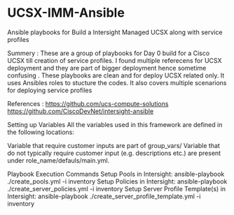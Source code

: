 # UCSX-IMM-Ansible
Ansible playbooks for Build a  Intersight Managed UCSX  along with service profiles 

Summery :  These are a group of playbooks for Day 0 build for a Cisco UCSX till creation of service profiles. I found multiple referecens for UCSX deployment and they are part of bigger deployment hence sometime confusing . These playbooks are clean and for deploy UCSX related only. It uses Ansibles roles to stucture the codes. It also covers multiple scenarions for deploying service profiles   

References : https://github.com/ucs-compute-solutions
             https://github.com/CiscoDevNet/intersight-ansible


Setting up Variables
All the variables used in this framework are defined in the following locations:

Variable that require customer inputs are part of group_vars/
Variable that do not typically require customer input (e.g. descriptions etc.) are present under role_name/defauls/main.yml. 

Playbook Execution Commands
Setup Pools in Intersight: ansible-playbook ./create_pools.yml -i inventory
Setup Policies in Intersight: ansible-playbook ./create_server_policies.yml -i inventory
Setup Server Profile Template(s) in Intersight: ansible-playbook ./create_server_profile_template.yml -i inventory 
